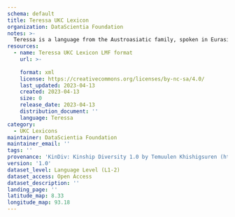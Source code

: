 ```yaml
---
schema: default
title: Teressa UKC Lexicon
organization: DataScientia Foundation
notes: >-
  Teressa is a language from the Austroasiatic family, spoken in Eurasia. The UKC Lexicon of Teressa is represented as a lexico-semantic network. It consists of words, word senses, synsets, as well as sense-level and synset-level relationships.
resources:
  - name: Teressa UKC Lexicon LMF format
    url: >-
      
    format: xml
    license: https://creativecommons.org/licenses/by-nc-sa/4.0/
    last_updated: 2023-04-13
    created: 2023-04-13
    size: 0
    release_date: 2023-04-13
    distribution_document: ''
    language: Teressa
category:
  - UKC Lexicons
maintainer: DataScientia Foundation
maintainer_email: ''
tags: ''
provenance: 'KinDiv: Kinship Diversity 1.0 by Temuulen Khishigsuren (http://ukc.disi.unitn.it/index.php/kinship/); Princeton WordNet 2.1 by Princeton University (https://wordnet.princeton.edu)'
version: '1.0'
dataset_level: Language Level (L1-2)
dataset_access: Open Access
dataset_description: ''
landing_page: ''
latitude_map: 8.33
longitude_map: 93.18
---
```

